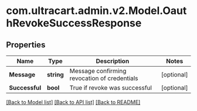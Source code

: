 
# com.ultracart.admin.v2.Model.OauthRevokeSuccessResponse

## Properties

Name | Type | Description | Notes
------------ | ------------- | ------------- | -------------
**Message** | **string** | Message confirming revocation of credentials | [optional] 
**Successful** | **bool** | True if revoke was successful | [optional] 

[[Back to Model list]](../README.md#documentation-for-models)
[[Back to API list]](../README.md#documentation-for-api-endpoints)
[[Back to README]](../README.md)


